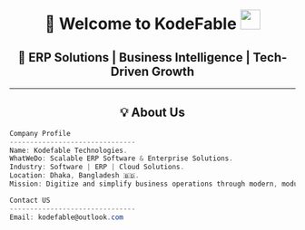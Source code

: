 <h1 align="center">🚀 Welcome to KodeFable <img src="https://media.giphy.com/media/hvRJCLFzcasrR4ia7z/giphy.gif" width="35px" height="35px"></h1>

<h2 align="center"> 🧾 ERP Solutions | Business Intelligence | Tech-Driven Growth </h2>

---

<h2 align="center"> 💡 About Us </h2>

```csharp
Company Profile
-------------------------------
Name: Kodefable Technologies.
WhatWeDo: Scalable ERP Software & Enterprise Solutions.
Industry: Software | ERP | Cloud Solutions.
Location: Dhaka, Bangladesh 🇧🇩.
Mission: Digitize and simplify business operations through modern, modular ERP systems.

Contact US
-------------------------------
Email: kodefable@outlook.com


```
